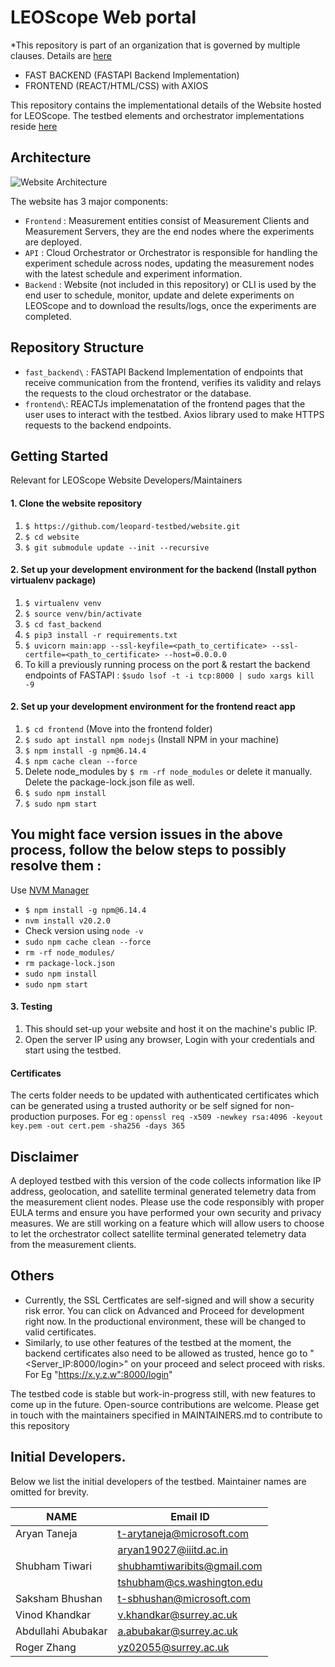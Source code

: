 # LEOScope Web portal 
*This repository is part of an organization that is governed by multiple clauses. Details are [here](https://github.com/leoscope-testbed/.github)

- FAST BACKEND (FASTAPI Backend Implementation)
- FRONTEND (REACT/HTML/CSS) with AXIOS

This repository contains the implementational details of the Website hosted for LEOScope. The testbed elements and orchestrator implementations reside [here](https://github.com/leoscope-testbed/global-testbed)

## Architecture
![Website Architecture](https://github.com/leopard-testbed/global-testbed/blob/stage/extras/leoscope_arch.jpg?raw=true)

<!-- ![LEOScope Architecture](./extras/leoscope_arch.jpg) -->

The website has 3 major components:
* `Frontend` : Measurement entities consist of Measurement Clients and Measurement Servers, they are the end nodes where the experiments are deployed.
* `API` : Cloud Orchestrator or Orchestrator is responsible for handling the experiment schedule across nodes, updating the measurement nodes with the latest schedule and experiment information.
* `Backend` : Website (not included in this repository) or CLI is used by the end user to schedule, monitor, update and delete experiments on LEOScope and to download the results/logs, once the experiments are completed.

## Repository Structure

* `fast_backend\` : FASTAPI Backend Implementation of endpoints that receive communication from the frontend, verifies its validity and relays the requests to the cloud orchestrator or the database.
* `frontend\`: REACTJs implemenatation of the frontend pages that the user uses to interact with the testbed. Axios library used to make HTTPS requests to the backend endpoints.


## Getting Started 

Relevant for LEOScope Website Developers/Maintainers

#### 1. Clone the website repository

1. `$ https://github.com/leopard-testbed/website.git`
2. `$ cd website`
3. `$ git submodule update --init --recursive
`
#### 2. Set up  your development environment for the backend (Install python virtualenv package)

1. `$ virtualenv venv`
2. `$ source venv/bin/activate`
3. `$ cd fast_backend`
4. `$ pip3 install -r requirements.txt`
5. `$ uvicorn main:app --ssl-keyfile=<path_to_certificate> --ssl-certfile=<path_to_certificate> --host=0.0.0.0`
6. To kill a previously running process on the port & restart the backend endpoints of FASTAPI : `$sudo lsof -t -i tcp:8000 | sudo xargs kill -9`

#### 2. Set up  your development environment for the frontend react app


1. `$ cd frontend` (Move into the frontend folder)
2. `$ sudo apt install npm nodejs` (Install NPM in your machine)
4. `$ npm install -g npm@6.14.4`
5. `$ npm cache clean --force`
6. Delete node_modules by `$ rm -rf node_modules` or delete it manually. Delete the package-lock.json file as well.
7. `$ sudo npm install`
8. `$ sudo npm start`

## You might face version issues in the above process, follow the below steps to possibly resolve them :
Use [NVM Manager](https://github.com/nvm-sh/nvm)
- `$ npm install -g npm@6.14.4`
- `nvm install v20.2.0`
- Check version using `node -v`
- `sudo npm cache clean --force`
- `rm -rf node_modules/`
- `rm package-lock.json`
- `sudo npm install`
- `sudo npm start`


#### 3. Testing

1. This should set-up your website and host it on the machine's public IP.
2. Open the server IP using any browser, Login with your credentials and start using the testbed.

#### Certificates
The certs folder needs to be updated with authenticated certificates which can be generated using a trusted authority or be self signed for non-production purposes. For eg : `openssl req -x509 -newkey rsa:4096 -keyout key.pem -out cert.pem -sha256 -days 365`
   
## Disclaimer 
A deployed testbed with this version of the code collects information like IP address, geolocation, and satellite terminal generated telemetry data from the measurement client nodes. Please use the code responsibly with proper EULA terms and ensure you have performed your own security and privacy measures. We are still working on a feature which will allow users to choose to let the orchestrator collect satellite terminal generated telemetry data from the measurement clients.

## Others
- Currently, the SSL Certficates are self-signed and will show a security risk error. You can click on Advanced and Proceed for development right now. In the productional environment, these will be changed to valid certificates.
- Similarly, to use other features of the testbed at the moment, the backend certificates also need to be allowed as trusted, hence go to "<Server_IP:8000/login>" on your proceed and select proceed with risks. For Eg "https://x.y.z.w":8000/login"

The testbed code is stable but work-in-progress still, with new features to come up in the future. Open-source contributions are welcome. Please get in touch with the maintainers specified in MAINTAINERS.md to contribute to this repository

## Initial Developers.

Below we list the initial developers of the testbed. Maintainer names are omitted for brevity.

| **NAME**           | **Email ID** |
|--------------------|--------------|
| Aryan Taneja       |t-arytaneja@microsoft.com             |
|                    |aryan19027@iiitd.ac.in           |
| Shubham Tiwari     |shubhamtiwaribits@gmail.com               |
|                    | tshubham@cs.washington.edu
| Saksham Bhushan    |t-sbhushan@microsoft.com             |
| Vinod Khandkar     |v.khandkar@surrey.ac.uk             |
| Abdullahi Abubakar |a.abubakar@surrey.ac.uk             |
| Roger Zhang        |yz02055@surrey.ac.uk             |
